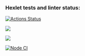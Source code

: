 ### Hexlet tests and linter status:
[![Actions Status](https://github.com/Lazy-Donut/frontend-project-46/workflows/hexlet-check/badge.svg)](https://github.com/Lazy-Donut/frontend-project-46/actions)

<a href="https://codeclimate.com/github/Lazy-Donut/frontend-project-46/maintainability"><img src="https://api.codeclimate.com/v1/badges/74cbacdd896628c8a10f/maintainability" /></a>

<a href="https://codeclimate.com/github/Lazy-Donut/frontend-project-46/test_coverage"><img src="https://api.codeclimate.com/v1/badges/74cbacdd896628c8a10f/test_coverage" /></a>

[![Node CI](https://github.com/Lazy-Donut/frontend-project-46/actions/workflows/main.yml/badge.svg)](https://github.com/Lazy-Donut/frontend-project-46/actions/workflows/main.yml)